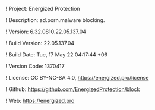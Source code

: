 ! Project: Energized Protection

! Description: ad.porn.malware blocking.

! Version: 6.32.0810.22.05.137.04

! Build Version: 22.05.137.04

! Build Date: Tue, 17 May 22 04:17:44 +06

! Version Code: 1370417

! License: CC BY-NC-SA 4.0, https://energized.pro/license

! Github: https://github.com/EnergizedProtection/block

! Web: https://energized.pro
